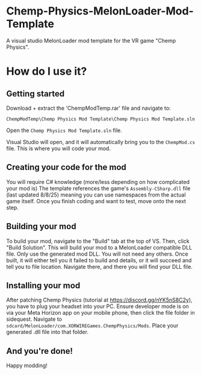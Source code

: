 # Chemp-Physics-MelonLoader-Mod-Template
A visual studio MelonLoader mod template for the VR game "Chemp Physics".

# How do I use it?
## Getting started
Download + extract the 'ChempModTemp.rar' file and navigate to:

`ChempModTemp\Chemp Physics Mod Template\Chemp Physics Mod Template.sln`

Open the `Chemp Physics Mod Template.sln` file.

Visual Studio will open, and it will automatically bring you to the `ChempMod.cs` file. This is where you will code your mod.
## Creating your code for the mod
You will require C# knowledge (more/less depending on how complicated your mod is)
The template references the game's `Assembly-CSharp.dll` file (last updated 8/8/25) meaning you can use namespaces from the actual game itself.
Once you finish coding and want to test, move onto the next step.
## Building your mod
To build your mod, navigate to the "Build" tab at the top of VS.
Then, click "Build Solution".
This will build your mod to a MelonLoader compatible DLL file.
Only use the generated mod DLL. You will not need any others.
Once built, it will either tell you it failed to build and details, or it will succeed and tell you to file location.
Navigate there, and there you will find your DLL file.
## Installing your mod
After patching Chemp Physics (tutorial at https://discord.gg/nYK5nS8C2y), you have to plug your headset into your PC.
Ensure developer mode is on via your Meta Horizon app on your mobile phone, then click the file folder in sidequest.
Navigate to `sdcard/MelonLoader/com.XORWIREGames.ChempPhysics/Mods`.
Place your generated .dll file into that folder.
## And you're done!
Happy modding!
